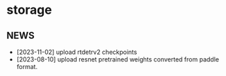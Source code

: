 # storage


## NEWS
- [2023-11-02] upload rtdetrv2 checkpoints
- [2023-08-10] upload resnet pretrained weights converted from paddle format.

